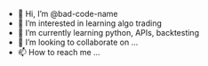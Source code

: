 - 👋 Hi, I’m @bad-code-name
- 👀 I’m interested in learning algo trading
- 🌱 I’m currently learning python, APIs, backtesting
- 💞️ I’m looking to collaborate on ...
- 📫 How to reach me ...

<!---
bad-code-name/bad-code-name is a ✨ special ✨ repository because its `README.md` (this file) appears on your GitHub profile.
You can click the Preview link to take a look at your changes.
--->
